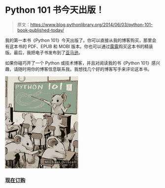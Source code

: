 # Python 101 书今天出版！

> 原文：<https://www.blog.pythonlibrary.org/2014/06/03/python-101-book-published-today/>

我的第一本书《Python 101》今天出版了。你可以直接从我的博客购买，那里会有这本书的 PDF、EPUB 和 MOBI 版本。你也可以通过[露露](http://www.lulu.com/shop/michael-driscoll/python-101/paperback/product-21657364.html)购买这本书的精装版。最后，我把电子书发布到了[亚马逊](http://www.amazon.com/gp/product/B00KQTFHNK/ref=as_li_tl?ie=UTF8&camp=1789&creative=390957&creativeASIN=B00KQTFHNK&linkCode=as2&tag=thmovsthpy-20&linkId=P2Q4GHJI6O4LYMNG)。

如果你碰巧开了一个 Python 或技术博客，并且对阅读我的书《Python 101》感兴趣，请随时用你的博客信息联系我。我想找几个好的博客写手来评论这本书。

[![mousecovertitlejpg_sm2](img/3f498864a637c00e2d4075a1d8cedbd5.png)](https://gum.co/bppWr)

### [现在订购](https://gum.co/bppWr)